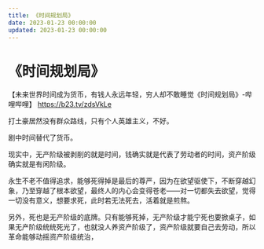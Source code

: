 ```yaml
---
title: 《时间规划局》
date: 2023-01-23 00:00:00
updated: 2023-01-23 00:00:00
---
```


# 《时间规划局》

【未来世界时间成为货币，有钱人永远年轻，穷人却不敢睡觉《时间规划局》-哔哩哔哩】 https://b23.tv/zdsVkLe

打土豪居然没有群众路线，只有个人英雄主义，不好。

剧中时间替代了货币。

现实中，无产阶级被剥削的就是时间，钱确实就是代表了劳动者的时间，资产阶级确实就是有闲阶级。

永生不老不值得追求，能够死得掉是最后的尊严，因为在欲望驱使下，不断穿越幻象，乃至穿越了根本欲望，最终人的内心会变得苍老——对一切都失去欲望，觉得一切没有意义，想要求死，此时若无法死去，活着就是煎熬。

另外，死也是无产阶级的底牌。只有能够死掉，无产阶级才能宁死也要掀桌子，如果无产阶级统统死光了，也就没人养资产阶级了，资产阶级就要自己去劳动，所以革命能够动摇资产阶级统治，
